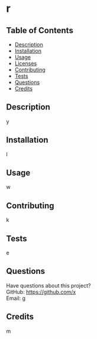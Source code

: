 # r

  
    
## Table of Contents
* [Description](#description)
* [Installation](#installation)
* [Usage](#usage)
* [Licenses](#licenses)
* [Contributing](#contributing)
* [Tests](#tests)
* [Questions](#questions)
* [Credits](#credits)
## Description
y
## Installation
l
## Usage
w

## Contributing
k
## Tests
e
## Questions
Have questions about this project?  
GitHub: https://github.com/x  
Email: g
## Credits
m
  
